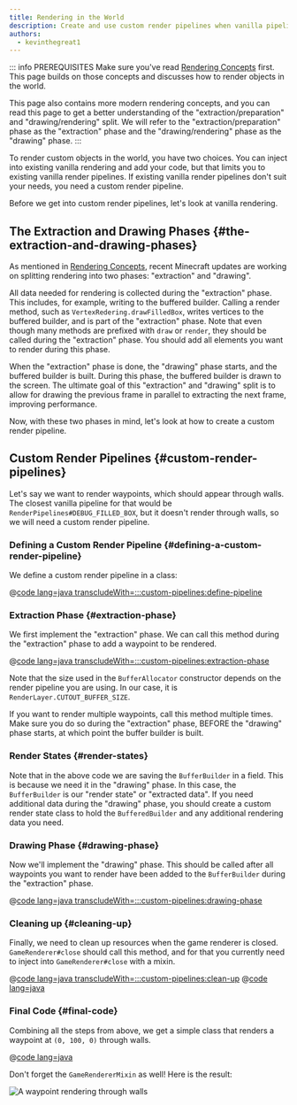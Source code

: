 ```yaml
---
title: Rendering in the World
description: Create and use custom render pipelines when vanilla pipelines don't suit your needs.
authors:
  - kevinthegreat1
---
```


::: info PREREQUISITES
Make sure you've read [Rendering Concepts](./basic-concepts) first. This page builds on those concepts and discusses how to render objects in the world.

This page also contains more modern rendering concepts, and you can read this page to get a better understanding of the "extraction/preparation" and "drawing/rendering" split. We will refer to the "extraction/preparation" phase as the "extraction" phase and the "drawing/rendering" phase as the "drawing" phase.
:::

To render custom objects in the world, you have two choices. You can inject into existing vanilla rendering and add your code, but that limits you to existing vanilla render pipelines. If existing vanilla render pipelines don't suit your needs, you need a custom render pipeline.

Before we get into custom render pipelines, let's look at vanilla rendering.

## The Extraction and Drawing Phases {#the-extraction-and-drawing-phases}

As mentioned in [Rendering Concepts](./basic-concepts), recent Minecraft updates are working on splitting rendering into two phases: "extraction" and "drawing".

All data needed for rendering is collected during the "extraction" phase. This includes, for example, writing to the buffered builder. Calling a render method, such as `VertexRedering.drawFilledBox`, writes vertices to the buffered builder, and is part of the "extraction" phase. Note that even though many methods are prefixed with `draw` or `render`, they should be called during the "extraction" phase. You should add all elements you want to render during this phase.

When the "extraction" phase is done, the "drawing" phase starts, and the buffered builder is built. During this phase, the buffered builder is drawn to the screen. The ultimate goal of this "extraction" and "drawing" split is to allow for drawing the previous frame in parallel to extracting the next frame, improving performance.

Now, with these two phases in mind, let's look at how to create a custom render pipeline.

## Custom Render Pipelines {#custom-render-pipelines}

Let's say we want to render waypoints, which should appear through walls. The closest vanilla pipeline for that would be `RenderPipelines#DEBUG_FILLED_BOX`, but it doesn't render through walls, so we will need a custom render pipeline.

### Defining a Custom Render Pipeline {#defining-a-custom-render-pipeline}

We define a custom render pipeline in a class:

@[code lang=java transcludeWith=:::custom-pipelines:define-pipeline](@/reference/latest/src/client/java/com/example/docs/rendering/CustomRenderPipeline.java)

### Extraction Phase {#extraction-phase}

We first implement the "extraction" phase. We can call this method during the "extraction" phase to add a waypoint to be rendered.

@[code lang=java transcludeWith=:::custom-pipelines:extraction-phase](@/reference/latest/src/client/java/com/example/docs/rendering/CustomRenderPipeline.java)

Note that the size used in the `BufferAllocator` constructor depends on the render pipeline you are using. In our case, it is `RenderLayer.CUTOUT_BUFFER_SIZE`.

If you want to render multiple waypoints, call this method multiple times. Make sure you do so during the "extraction" phase, BEFORE the "drawing" phase starts, at which point the buffer builder is built.

### Render States {#render-states}

Note that in the above code we are saving the `BufferBuilder` in a field. This is because we need it in the "drawing" phase. In this case, the `BufferBuilder` is our "render state" or "extracted data". If you need additional data during the "drawing" phase, you should create a custom render state class to hold the `BufferedBuilder` and any additional rendering data you need.

### Drawing Phase {#drawing-phase}

Now we'll implement the "drawing" phase. This should be called after all waypoints you want to render have been added to the `BufferBuilder` during the "extraction" phase.

@[code lang=java transcludeWith=:::custom-pipelines:drawing-phase](@/reference/latest/src/client/java/com/example/docs/rendering/CustomRenderPipeline.java)

### Cleaning up {#cleaning-up}

Finally, we need to clean up resources when the game renderer is closed. `GameRenderer#close` should call this method, and for that you currently need to inject into `GameRenderer#close` with a mixin.

@[code lang=java transcludeWith=:::custom-pipelines:clean-up](@/reference/latest/src/client/java/com/example/docs/rendering/CustomRenderPipeline.java)
@[code lang=java](@/reference/latest/src/client/java/com/example/docs/mixin/client/GameRendererMixin.java)

### Final Code {#final-code}

Combining all the steps from above, we get a simple class that renders a waypoint at `(0, 100, 0)` through walls.

@[code lang=java](@/reference/latest/src/client/java/com/example/docs/rendering/CustomRenderPipeline.java)

Don't forget the `GameRendererMixin` as well! Here is the result:

![A waypoint rendering through walls](/assets/develop/rendering/world-rendering-custom-render-pipeline-waypoint.png)
